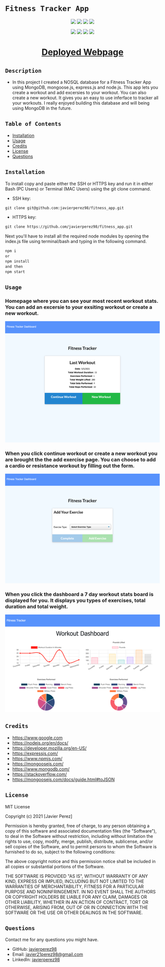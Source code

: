 # `Fitness Tracker App`

<p align="center">
    <img src="https://img.shields.io/github/repo-size/javierperez98/fitness_app" />
    <img src="https://img.shields.io/github/languages/top/javierperez98/fitness_app"  />
    <img src="https://img.shields.io/github/last-commit/javierperez98/fitness_app" >
    <a href="https://github.com/javierperez98"><img src="https://img.shields.io/github/followers/javierperez98?style=social" target="_blank" /></a>
</p>
<p align="center">
    <img src="https://img.shields.io/badge/language-MongoDB-green" />
    <img src="https://img.shields.io/badge/language-Node.js-green" />
    <img src="https://img.shields.io/badge/license-MIT-blue" />
    <img src="https://img.shields.io/tokei/lines/github/javierperez98/fitness_app" />
</p>

<a href="https://fitness-tracker-app-jp.herokuapp.com"><h1 align="center">Deployed Webpage</h1></a>

## `Description`

<!-- Provide a short description explaining the what, why, and how of your project.
What was your motivation? Why did you build this project? What problem does it solve? What did you learn? -->

- In this project I created a NOSQL database for a Fitness Tracker App using MongoDB, mongoose.js, express.js and node.js.
  This app lets you create a workout and add excersies to your workout. You can also create a new workout. It gives you an easy to use inferface to tracker all your workouts. I really enjoyed building this database and will being using MongoDB in the future.

## `Table of Contents`

- [Installation](#installation)
- [Usage](#usage)
- [Credits](#credits)
- [License](#license)
- [Questions](#questions)

## `Installation`

<!-- What are the steps required to install your project? Provide a step-by-step description of how to get the development environment running. -->

To install copy and paste either the SSH or HTTPS key and run it in either Bash (PC Users) or Terminal (MAC Users) using the git clone command.

- SSH key:

```md
git clone git@github.com:javierperez98/fitness_app.git
```

- HTTPS key:

```md
git clone https://github.com/javierperez98/fitness_app.git
```

Next you'll have to install all the required node modules by opening the index.js file using terminal/bash and typing in the following command.

```md
npm i
or
npm install
and then
npm start
```

## `Usage`

<!-- Provide instructions and examples for use. Include screenshots as needed. -->

### Homepage where you can see your most recent workout stats. You can add an excersie to your exsiting workout or create a new workout.

![Site Homepage](public/images/homepage.png)

### When you click continue workout or create a new workout you are brought the the add exercise page. You can choose to add a cardio or resistance workout by filling out the form.

![Add Exercise or Add Workout page](public/images/excersie.png)

### When you click the dashboard a 7 day workout stats board is displayed for you. It displays you types of exercises, total duration and total weight.

![Dashboard of Stats](public/images/dashboard.png)

## `Credits`

<!-- List your collaborators, if any, with links to their GitHub profiles. Links to websites or resources. -->

- https://www.google.com
- https://nodejs.org/en/docs/
- https://developer.mozilla.org/en-US/
- https://expressjs.com/
- https://www.npmjs.com/
- https://mongoosejs.com/
- https://www.mongodb.com/
- https://stackoverflow.com/
- https://mongoosejs.com/docs/guide.html#toJSON

## `License`

<!-- If you need help choosing a license, refer to https://choosealicense.com/ -->

MIT License

Copyright (c) 2021 [Javier Perez]

Permission is hereby granted, free of charge, to any person obtaining a copy
of this software and associated documentation files (the "Software"), to deal
in the Software without restriction, including without limitation the rights
to use, copy, modify, merge, publish, distribute, sublicense, and/or sell
copies of the Software, and to permit persons to whom the Software is
furnished to do so, subject to the following conditions:

The above copyright notice and this permission notice shall be included in all
copies or substantial portions of the Software.

THE SOFTWARE IS PROVIDED "AS IS", WITHOUT WARRANTY OF ANY KIND, EXPRESS OR
IMPLIED, INCLUDING BUT NOT LIMITED TO THE WARRANTIES OF MERCHANTABILITY,
FITNESS FOR A PARTICULAR PURPOSE AND NONINFRINGEMENT. IN NO EVENT SHALL THE
AUTHORS OR COPYRIGHT HOLDERS BE LIABLE FOR ANY CLAIM, DAMAGES OR OTHER
LIABILITY, WHETHER IN AN ACTION OF CONTRACT, TORT OR OTHERWISE, ARISING FROM,
OUT OF OR IN CONNECTION WITH THE SOFTWARE OR THE USE OR OTHER DEALINGS IN THE
SOFTWARE.

## `Questions`

Contact me for any questions you might have.

- GitHub: [javierperez98](https://github.com/javierperez98)
- Email: [javier21perez98@gmail.com](mailto:javier21perez98@gmail.com)
- LinkedIn: [javierperez98](https://www.linkedin.com/in/javier-perez98/)
